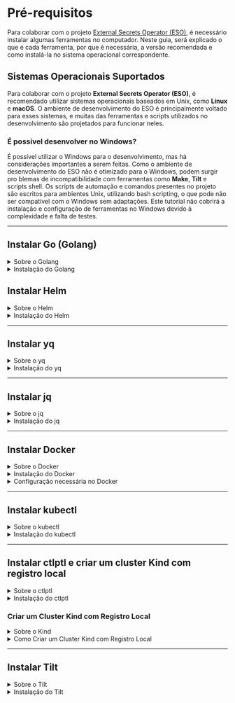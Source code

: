 # Pré-requisitos

Para colaborar com o projeto [External Secrets Operator (ESO)](https://external-secrets.io/latest/), é necessário instalar algumas ferramentas no computador. Neste guia, será explicado o que é cada ferramenta, por que é necessária, a versão recomendada e como instalá-la no sistema operacional correspondente.

## Sistemas Operacionais Suportados

Para colaborar com o projeto **External Secrets Operator (ESO)**, é recomendado utilizar sistemas operacionais baseados em Unix, como **Linux** e **macOS**. O ambiente de desenvolvimento do ESO é principalmente voltado para esses sistemas, e muitas das ferramentas e scripts utilizados no desenvolvimento são projetados para funcionar neles.

### É possível desenvolver no Windows?

É possível utilizar o Windows para o desenvolvimento, mas há considerações importantes a serem feitas. Como o ambiente de desenvolvimento do ESO não é otimizado para o Windows, podem surgir pro   blemas de incompatibilidade com ferramentas como **Make**, **Tilt** e scripts shell. Os scripts de automação e comandos presentes no projeto são escritos para ambientes Unix, utilizando bash scripting, o que pode não ser compatível com o Windows sem adaptações. Este tutorial não cobrirá a instalação e configuração de ferramentas no Windows devido à complexidade e falta de testes.

---

## Instalar Go (Golang)

<details>
  <summary>Sobre o Golang</summary>
  <h3> O que é Go?</h3>
  <p> Go, também conhecido como Golang, é uma linguagem de programação criada pelo Google. É conhecida por ser eficiente, fácil de aprender e excelente para desenvolver aplicativos rápidos e escaláveis.</p>
  <h3> Por que é necessário Go?</h3>
  <p> No projeto <strong>External Secrets Operator</strong>, Go é utilizado para desenvolver partes fundamentais do código. É necessário para compilar, executar e contribuir com o código-fonte do projeto.</p>
</details>

<details>
  <summary>Instalação do Golang</summary>
  <h3> Versão Necessária</h3>
  <p><strong>Versão mínima:</strong> Go 1.20 ou superior.</p>
  <p><strong>Versão recomendada:</strong> Go 1.23.3</p>
  <blockquote> Durante o desenvolvimento deste guia, a versão mais recente do Go é a <strong>1.23.3</strong>, a qual funcionou perfeitamente com o projeto <strong>External Secrets Operator</strong>. Versões anteriores apresentaram falhas nos testes da aplicação. Antes de testar o projeto, verifique sua versão do Go.</blockquote>

  <h3> Como Instalar Go</h3>

  <details>
    <summary>Instalação no Linux</summary>
    <h3>1. Baixar o arquivo de instalação do Go:</h3>
    <p>Acesse o site oficial ou use o comando abaixo:</p>
    <pre><code>wget https://golang.org/dl/go1.23.3.linux-amd64.tar.gz</pre></code>
    <h3>2. Remover instalações anteriores do Go:</h3>
    <pre><code>sudo rm -rf /usr/local/go</pre></code>
    <h3>3. Extrair o novo arquivo do Go para `/usr/local`:</h3>
    <pre><code>sudo tar -C /usr/local -xzf go1.23.3.linux-amd64.tar.gz</pre></code>
    <h3>4. Atualizar o PATH adicionando `/usr/local/go/bin`:</h3>
    <p>Edite o arquivo `~/.profile` ou `/etc/profile` e adicione:</p>
    <pre><code>export PATH=$PATH:/usr/local/go/bin</pre></code>
    <p>Ou execute diretamente no terminal para a sessão atual:</p>
    <pre><code>export PATH=$PATH:/usr/local/go/bin</pre></code>
    <h3>5. Aplicar as alterações do PATH imediatamente:</h3>
    <pre><code>source ~/.profile</pre></code>
    <h3>6. Verificar a instalação do Go e se está na versão suportada:</h3>
    <pre><code>go version</pre></code>
    <blockquote><strong>Nota:</strong> Para Debian/Ubuntu, é possível instalar o Go utilizando o Snap:
    <pre><code>sudo snap install --classic go</pre></code></blockquote>
  </details>

<details>
  <summary>Instalação no macOS</summary>
  <h3>1. Baixar o arquivo de instalação do Go:</h3>
  <a href="https://go.dev/dl/go1.23.3.darwin-arm64.pkg">Apple macOS (ARM64), macOS 11 ou superior</a>
  <a href="https://go.dev/dl/go1.23.3.darwin-amd64.pkg">Apple macOS (Intel), macOS 10.15 ou superior</a>
  <h3>2. Executar o arquivo baixado e seguir as instruções de instalação.</h3>
  <p>O pacote instala a distribuição do Go em `/usr/local/go`. O instalador deve adicionar o diretório `/usr/local/go/bin` à variável de ambiente `PATH`. Pode ser necessário reiniciar qualquer sessão aberta do Terminal para que a alteração entre em vigor.</p>
  <h3>3. Verificar a instalação do Go e se está na versão suportada:</h3>
  <pre><code>go version</pre></code>
</details>

<p>Quaisquer dúvidas ou problemas com a instalação do Go, consulte a <a href="https://go.dev/doc/install">documentação oficial</a>.</p>

</details>

## Instalar Helm

<details>
  <summary>Sobre o Helm</summary>
  <h3>O que é o Helm?</h3>
  <p>O Helm é um gerenciador de pacotes para Kubernetes, a plataforma que automatiza a implantação, escalonamento e gerenciamento de aplicativos em contêineres.</p>
  
  <h3>Por que é necessário o Helm?</h3>
  <p>No projeto <strong>External Secrets Operator</strong>, o Helm é utilizado para simplificar a instalação e gerenciamento de aplicações dentro do Kubernetes, automatizando processos complexos de configuração e implantação.</p>
</details>

<details>
  <summary>Instalação do Helm</summary>
  <h3>Versão Necessária</h3>
  <p><strong>Versão recomendada:</strong> Helm 3 (versão mais recente do Helm 3).</p>
  <h3>Como Instalar o Helm</h3>

  <details>
    <summary>Instalação no Linux</summary>
    <h3>1. Baixar o script de instalação:</h3>
    <pre><code>curl -fsSL -o get_helm.sh https://raw.githubusercontent.com/helm/helm/main/scripts/get-helm-3</code></pre>
    <h3>2. Tornar o script executável:</h3>
    <pre><code>chmod 700 get_helm.sh</code></pre>
    <h3>3. Executar o script de instalação:</h3>
    <pre><code>./get_helm.sh</code></pre>
    <h3>4. Verificar a instalação do Helm:</h3>
    <pre><code>helm version</code></pre>
  </details>

  <details>
    <summary>Instalação no macOS</summary>
    <h3>1. Usando o Homebrew:</h3>
    <pre><code>brew install helm</code></pre>
    <h3>2. Verificar a instalação do Helm:</h3>
    <pre><code>helm version</code></pre>
  </details>

  <p>Para outras opções de instalação e mais detalhes, consulte o <a href="https://helm.sh/docs/intro/install/">guia oficial de instalação do Helm</a>.</p>
</details>

---

## Instalar yq

<details>
  <summary>Sobre o yq</summary>
  <h3>O que é o yq?</h3>
  <p>O yq é uma ferramenta de linha de comando para ler, manipular e escrever arquivos YAML, amplamente utilizados para configurações.</p>
  
  <h3>Por que é necessário o yq?</h3>
  <p>No projeto <strong>External Secrets Operator</strong>, o yq é utilizado para automatizar a edição de arquivos de configuração YAML, facilitando ajustes e implementações.</p>
</details>

<details>
  <summary>Instalação do yq</summary>
  <h3>Versão Necessária</h3>
  <p><strong>Versão recomendada:</strong> yq v4.44.3 ou superior.</p>

  <h3>Como Instalar o yq</h3>

  <details>
    <summary>Instalação no Linux</summary>
    <h3>1. Baixar o binário do yq:</h3>
    <pre><code>wget https://github.com/mikefarah/yq/releases/download/v4.44.3/yq_linux_amd64.tar.gz</code></pre>
    <h3>2. Extrair o arquivo baixado:</h3>
    <pre><code>tar xvf yq_linux_amd64.tar.gz</code></pre>
    <h3>3. Mover o binário para <code>/usr/local/bin</code> e tornar executável:</h3>
    <pre><code>sudo mv yq_linux_amd64 /usr/local/bin/yq</code></pre>
    <pre><code>sudo chmod +x /usr/local/bin/yq</code></pre>
    <h3>4. Verificar a instalação do yq:</h3>
    <pre><code>yq --version</code></pre>
    <blockquote>
      <strong>Alternativa:</strong> Caso encontre problemas, instale via Snap:
      <pre><code>sudo snap install yq</code></pre>
    </blockquote>
  </details>

  <details>
    <summary>Instalação no macOS</summary>
    <h3>1. Usando o Homebrew:</h3>
    <pre><code>brew install yq</code></pre>
    <h3>2. Verificar a instalação do yq:</h3>
    <pre><code>yq --version</code></pre>
  </details>

  <p>Para outras opções de instalação e mais detalhes, consulte o <a href="https://github.com/mikefarah/yq">repositório oficial do yq</a>.</p>
</details>

---

## Instalar jq

<details>
  <summary>Sobre o jq</summary>
  <h3>O que é o jq?</h3>
  <p>O jq é uma ferramenta de linha de comando para processar e manipular dados em formato JSON.</p>
  
  <h3>Por que é necessário o jq?</h3>
  <p>No projeto <strong>External Secrets Operator</strong>, o jq é essencial para trabalhar com dados JSON, permitindo filtrar e transformar informações de forma eficiente.</p>
</details>

<details>
  <summary>Instalação do jq</summary>
  <h3>Versão Necessária</h3>
  <p><strong>Versão recomendada:</strong> jq 1.6 ou superior.</p>

  <h3>Como Instalar o jq</h3>

  <details>
    <summary>Instalação no Linux</summary>
    <h3>1. Para Debian/Ubuntu:</h3>
    <pre><code>sudo apt-get install jq</code></pre>
    <h3>2. Para Fedora:</h3>
    <pre><code>sudo dnf install jq</code></pre>
    <h3>3. Verificar a instalação do jq:</h3>
    <pre><code>jq --version</code></pre>
  </details>

  <details>
    <summary>Instalação no macOS</summary>
    <h3>1. Usando o Homebrew:</h3>
    <pre><code>brew install jq</code></pre>
    <h3>2. Verificar a instalação do jq:</h3>
    <pre><code>jq --version</code></pre>
  </details>

  <p>Para outras opções de instalação e mais detalhes, consulte o <a href="https://stedolan.github.io/jq/">site oficial do jq</a>.</p>
</details>


---

## Instalar Docker

<details>
  <summary>Sobre o Docker</summary>
  <h3>O que é o Docker?</h3>
  <p>O Docker é uma plataforma que permite criar, implantar e executar aplicativos em contêineres. Os contêineres permitem empacotar uma aplicação com todas as suas dependências em uma unidade padrão para desenvolvimento e implantação.</p>
  
  <h3>Por que é necessário o Docker?</h3>
  <p>No projeto <strong>External Secrets Operator</strong>, o Docker é usado para criar imagens de contêineres e executar serviços em ambientes isolados. É essencial para o desenvolvimento, teste e implantação da aplicação dentro de um ambiente Kubernetes.</p>
</details>

<details>
  <summary>Instalação do Docker</summary>
  <h3>Como Instalar o Docker</h3>

  <details>
    <summary>Instalação no Linux</summary>
    <h3>1. Atualizar os pacotes existentes:</h3>
    <pre><code>sudo apt-get update</code></pre>
    <h3>2. Instalar pacotes necessários:</h3>
    <code>sudo apt-get install \
                ca-certificates \
                curl \
                gnupg \
                lsb-release</code>
    <h3>3. Adicionar a chave GPG oficial do Docker:</h3>
    <pre><code>curl -fsSL https://download.docker.com/linux/ubuntu/gpg | sudo gpg --dearmor -o /usr/share/keyrings/docker-archive-keyring.gpg</code></pre>
    <h3>4. Adicionar o repositório do Docker:</h3>
    <pre><code>echo \
"deb [arch=$(dpkg --print-architecture) signed-by=/usr/share/keyrings/docker-archive-keyring.gpg] \
https://download.docker.com/linux/ubuntu \
$(lsb_release -cs) stable" | sudo tee /etc/apt/sources.list.d/docker.list > /dev/null
</code></pre>
    <h3>5. Instalar o Docker Engine:</h3>
    <pre><code>sudo apt-get update
sudo apt-get install docker-ce docker-ce-cli containerd.io</code></pre>
    <h3>6. Verificar a instalação do Docker:</h3>
    <pre><code>sudo docker run hello-world</code></pre>
  </details>

  <details>
    <summary>Instalação no macOS</summary>
    <h3>1. Baixar o Docker Desktop para macOS:</h3>
    <p>Acesse o site oficial e baixe o Docker Desktop:</p>
    <ul>
      <li><a href="https://desktop.docker.com/mac/stable/amd64/Docker.dmg">Docker Desktop para Mac com Intel Chip</a></li>
      <li><a href="https://desktop.docker.com/mac/stable/arm64/Docker.dmg">Docker Desktop para Mac com Apple Chip (M1)</a></li>
    </ul>
    <h3>2. Instalar o Docker Desktop:</h3>
    <ol>
      <li>Abra o arquivo <code>Docker.dmg</code>.</li>
      <li>Arraste o ícone do Docker para a pasta <code>Applications</code>.</li>
      <li>Inicie o Docker Desktop a partir da pasta <code>Applications</code>.</li>
    </ol>
    <h3>3. Verificar a instalação do Docker:</h3>
    <pre><code>docker --version</code></pre>
  </details>

  <p>Para outras opções de instalação e mais detalhes, consulte a <a href="https://docs.docker.com/get-docker/">documentação oficial do Docker</a>.</p>
</details>

<details>
  <summary>Configuração necessária no Docker</summary>
  <h3>Configurar Docker para Uso sem Root</h3>
  <p>Por padrão, o Docker requer privilégios de superusuário (root) para executar. Para facilitar o uso, é recomendado adicionar o usuário atual ao grupo <code>docker</code> para executar comandos sem <code>sudo</code>.</p>

  <details>
    <summary>Passos para configurar o Docker sem root no Linux</summary>
    <h3>1. Criar o grupo docker (se não existir):</h3>
    <pre><code>sudo groupadd docker</code></pre>
    <h3>2. Adicionar o usuário atual ao grupo docker:</h3>
    <pre><code>sudo usermod -aG docker $USER</code></pre>
    <h3>3. Aplicar as alterações de grupo sem fazer logout:</h3>
    <pre><code>newgrp docker</code></pre>
    <h3>4. Verificar se é possível executar o Docker sem sudo:</h3>
    <pre><code>docker run hello-world</code></pre>
    <p>Se o comando funcionar sem erros, a configuração foi bem-sucedida.</p>
  </details>
</details>

---

## Instalar kubectl

<details>
  <summary>Sobre o kubectl</summary>
  <h3>O que é o kubectl?</h3>
  <p>O <strong>kubectl</strong> é a ferramenta de linha de comando para gerenciar clusters Kubernetes. Permite executar comandos no cluster, gerenciar recursos e depurar aplicações.</p>
  <h3>Por que é necessário o kubectl?</h3>
  <p>No projeto <strong>External Secrets Operator</strong>, o kubectl é usado para interagir com o cluster Kubernetes local ou remoto, aplicar configurações e verificar o estado dos recursos implantados.</p>
</details>

<details>
  <summary>Instalação do kubectl</summary>
  <h3>Versão Necessária</h3>
  <p><strong>Versão compatível com a versão do Kubernetes instalada (geralmente a versão estável mais recente).</strong></p>
  <h3>Como Instalar o kubectl</h3>
  <details>
    <summary>Instalação no Linux</summary>
    <h3>1. Baixar a versão mais recente do kubectl:</h3>
    <pre><code>curl -LO "https://dl.k8s.io/release/$(curl -L -s https://dl.k8s.io/release/stable.txt)/bin/linux/amd64/kubectl"</code></pre>
    <h3>2. Tornar o binário executável:</h3>
    <pre><code>chmod +x kubectl</code></pre>
    <h3>3. Mover o binário para o PATH:</h3>
    <pre><code>sudo mv kubectl /usr/local/bin/</code></pre>
    <h3>4. Verificar a instalação do kubectl:</h3>
    <pre><code>kubectl version --client</code></pre>
  </details>

  <details>
    <summary>Instalação no macOS</summary>
    <h3>1. Usando o Homebrew:</h3>
    <pre><code>brew install kubectl</code></pre>
    <h3>2. Verificar a instalação do kubectl:</h3>
    <pre><code>kubectl version --client</code></pre>
  </details>

  <p>Para outras opções de instalação e mais detalhes, consulte a <a href="https://kubernetes.io/docs/tasks/tools/">documentação oficial do kubectl</a>.</p>
</details>

---

## Instalar ctlptl e criar um cluster Kind com registro local

<details>
  <summary>Sobre o ctlptl</summary>
  <h3>O que é o ctlptl?</h3>
  <p>O <strong>ctlptl</strong> (Control Plane Tool) é uma ferramenta para gerenciar clusters locais de desenvolvimento Kubernetes. Ele facilita a criação e gerenciamento de clusters como o <strong>Kind</strong> (Kubernetes in Docker) e a configuração de registros locais de contêiner.</p>
  <h3>Por que é necessário o ctlptl?</h3>
  <p>No projeto <strong>External Secrets Operator</strong>, o ctlptl é usado para criar e gerenciar um cluster Kubernetes local usando o Kind, além de configurar um registro local de contêiner para armazenar imagens Docker durante o desenvolvimento.</p>
</details>

<details>
  <summary>Instalação do ctlptl</summary>
  <h3>Versão Necessária</h3>
  <p><strong>Versão mais recente disponível do ctlptl.</strong></p>

  <h3>Como Instalar o ctlptl</h3>

 <details>
  <summary>Instalação no Linux</summary>
  <h3>1. Instalar o ctlptl:</h3>
  <p>Use o comando abaixo para instalar a versão <code>0.8.36</code> do ctlptl diretamente em <code>/usr/local/bin</code>. Substitua <code>0.8.36</code> por outra versão, se necessário.</p>
  <pre><code>
CTLPTL_VERSION="0.8.36"
curl -fsSL https://github.com/tilt-dev/ctlptl/releases/download/v$CTLPTL_VERSION/ctlptl.$CTLPTL_VERSION.linux.x86_64.tar.gz | sudo tar -xzv -C /usr/local/bin ctlptl
  </code></pre>
  
  <h3>2. Verificar a instalação do ctlptl:</h3>
  <pre><code>
ctlptl version
  </code></pre>
</details>

<details>
  <summary>Instalação via Go</summary>
  <h3>1. Certifique-se de que o Go está instalado:</h3>
  <p>Se o Go não estiver instalado, siga as instruções no <a href="https://go.dev/doc/install">site oficial do Go</a>.</p>
  
  <h3>2. Instale o ctlptl via Go:</h3>
  <pre><code>
go install github.com/tilt-dev/ctlptl/cmd/ctlptl@latest
  </code></pre>

  <h3>3. Adicione o diretório <code>$GOPATH/bin</code> ao PATH (se necessário):</h3>
  <pre><code>
export PATH=$PATH:$(go env GOPATH)/bin
  </code></pre>
  
  <h3>4. Verifique a instalação do ctlptl:</h3>
  <pre><code>
ctlptl version
  </code></pre>
</details>

  <details>
    <summary>Instalação no macOS</summary>
    <h3>1. Usando o Homebrew:</h3>
    <pre><code>brew install tilt-dev/tap/ctlptl</code></pre>
    <h3>2. Verificar a instalação do ctlptl:</h3>
    <pre><code>ctlptl version</code></pre>
  </details>
</details>

<h3>Criar um Cluster Kind com Registro Local</h3>

<details>
  <summary>Sobre o Kind</summary>
  <p>O <strong>Kind</strong> (Kubernetes in Docker) é uma ferramenta para executar clusters Kubernetes locais usando contêineres Docker como nós do cluster.</p>
</details>

<details>
  <summary>Como Criar um Cluster Kind com Registro Local</summary>
  <h3>1. Criar um registro local de contêiner:</h3>
  <pre><code>docker run -d --restart=always -p "5000:5000" --name kind-registry registry:2</code></pre>
  <h3>2. Criar um cluster Kind usando o ctlptl e conectá-lo ao registro local:</h3>
  <pre><code>ctlptl create cluster kind --registry=kind-registry</code></pre>
  <p>Isso criará um cluster Kind configurado para usar o registro local em <code>localhost:5000</code>.</p>
  <h3>3. Verificar se o cluster está funcionando:</h3>
  <pre><code>kubectl cluster-info --context kind-kind</code></pre>
  <h3>4. Listar os clusters gerenciados pelo ctlptl:</h3>
  <pre><code>ctlptl get clusters</code></pre>
</details>

---

## Instalar Tilt

<details>
  <summary>Sobre o Tilt</summary>
  <h3>O que é o Tilt?</h3>
  <p>O Tilt é uma ferramenta que agiliza o desenvolvimento em ambientes Kubernetes. Automatiza a construção, implantação e monitoramento do código, permitindo um ciclo de desenvolvimento mais rápido.</p>
  <h3>Por que é necessário o Tilt?</h3>
  <p>No projeto <strong>External Secrets Operator</strong>, o Tilt é utilizado para desenvolver e testar alterações no código de forma eficiente, refletindo mudanças quase instantaneamente no ambiente Kubernetes local.</p>
</details>

<details>
  <summary>Instalação do Tilt</summary>
  <h3>Versão Necessária</h3>
  <ul>
    <li><strong>Pré-requisitos:</strong> Instalar o Docker, kubectl, Kind e ctlptl.</li>
    <li><strong>Versão recomendada:</strong> Versão mais recente disponível.</li>
  </ul>

  <h3>Como Instalar o Tilt</h3>

  <details>
    <summary>Instalação no Linux</summary>
    <h3>1. Baixar e executar o script de instalação:</h3>
    <pre><code>curl -fsSL https://raw.githubusercontent.com/tilt-dev/tilt/master/scripts/install.sh | bash</code></pre>
    <h3>2. Verificar a instalação do Tilt:</h3>
    <pre><code>tilt version</code></pre>
  </details>

  <details>
    <summary>Instalação no macOS</summary>
    <h3>1. Usando o Homebrew:</h3>
    <pre><code>brew install tilt-dev/tap/tilt</code></pre>
    <h3>2. Verificar a instalação do Tilt:</h3>
    <pre><code>tilt version</code></pre>
  </details>

  <p>Para outras opções de instalação e mais detalhes, consulte o <a href="https://docs.tilt.dev/install.html">guia oficial de instalação do Tilt</a>.</p>
</details>